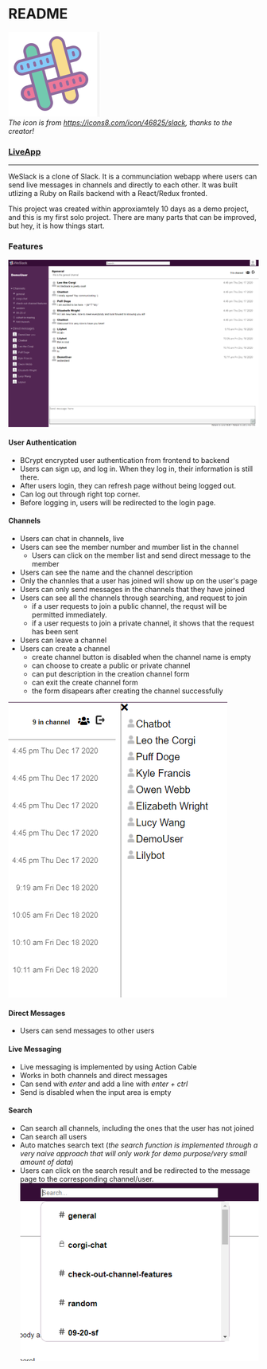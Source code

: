 # README
![weslack](https://github.com/lilyzhaoyilu/WeSlack/blob/main/app/assets/images/weslack.png)   
*The icon is from https://icons8.com/icon/46825/slack, thanks to the creator!*
### [LiveApp](https://weslackin.herokuapp.com/#/)

---

WeSlack is a clone of Slack. It is a communciation webapp where users can send live messages in channels and directly to each other. It was built utlizing a Ruby on Rails backend with a React/Redux fronted. 

This project was created within approxiamtely 10 days as a demo project, and this is my first solo project. There are many parts that can be improved, but hey, it is how things start.

### Features
![Main Page](https://github.com/lilyzhaoyilu/WeSlack/blob/main/app/assets/images/client.png)
#### User Authentication
* BCrypt encrypted user authentication from frontend to backend
* Users can sign up, and log in. When they log in, their information is still there. 
* After users login, they can refresh page without being logged out.
* Can log out through right top corner.
* Before logging in, users will be redirected to the login page.

#### Channels
* Users can chat in channels, live
* Users can see the member number and mumber list in the channel
  * Users can click on the member list and send direct message to the member
* Users can see the name and the channel description
* Only the channles that a user has joined will show up on the user's page
* Users can only send messages in the channels that they have joined
* Users can see all the channels through searching, and request to join
  * if a user requests to join a public channel, the requst will be permitted immediately.
  * if a user requests to join a private channel, it shows that the request has been sent
* Users can leave a channel
* Users can create a channel
  * create channel button is disabled when the channel name is empty
  * can choose to create a public or private channel
  * can put description in the creation channel form
  * can exit the create channel form 
  * the form disapears after creating the channel successfully 

![Channel members and buttons](https://github.com/lilyzhaoyilu/WeSlack/blob/main/app/assets/images/memberlist.png)
#### Direct Messages
* Users can send messages to other users

#### Live Messaging
* Live messaging is implemented by using Action Cable
* Works in both channels and direct messages
* Can send with *enter* and add a line with *enter + ctrl*
* Send is disabled when the input area is empty 


#### Search
* Can search all channels, including the ones that the user has not joined
* Can search all users
* Auto matches search text    (*the search function is implemented through a very naive approach that will only work for demo purpose/very small amount of data*)
* Users can click on the search result and be redirected to the message page to the corresponding channel/user. 
![Search](https://github.com/lilyzhaoyilu/WeSlack/blob/main/app/assets/images/search.png)

